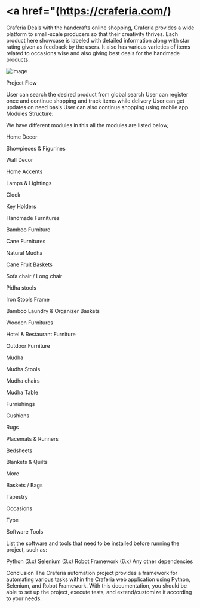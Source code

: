 # <a href="(https://craferia.com/)</a>

Craferia Deals with the handcrafts online shopping, Craferia provides a wide platform to small-scale producers so that their creativity thrives. Each product here showcase is labeled with detailed information along with star rating given as feedback by the users. 
It also has various varieties of items related to occasions wise and also giving best deals for the handmade products.

![image](https://github.com/smartinternz02/SI-GuidedProject-705133-1707205469/assets/104365761/36e7568e-e855-4c16-86a6-36a6d6ae538f)

Project Flow

User can search the desired product from global search
User can register once and continue shopping and track items while delivery
User can get updates on need basis
User can also continue shopping using mobile app
Modules Structure:

We have different modules in this all the modules are listed below,

Home Decor



Showpieces & Figurines

Wall Decor

Home Accents

Lamps & Lightings

Clock

Key Holders



Handmade Furnitures



Bamboo Furniture

Cane Furnitures

Natural Mudha

Cane Fruit Baskets

Sofa chair / Long chair

Pidha stools

Iron Stools Frame

Bamboo Laundry & Organizer Baskets

Wooden Furnitures



Hotel & Restaurant Furniture



Outdoor Furniture



Mudha



Mudha Stools

Mudha chairs

Mudha Table



Furnishings



Cushions

Rugs

Placemats & Runners

Bedsheets

Blankets & Quilts



More




Baskets / Bags

Tapestry

Occasions

Type

Software Tools

List the software and tools that need to be installed before running the project, such as:

Python (3.x)
Selenium (3.x)
Robot Framework (6.x)
Any other dependencies

Conclusion
The Craferia automation project provides a framework for automating various tasks within the Craferia web application using Python, Selenium, and Robot Framework. With this documentation, you should be able to set up the project, execute tests, and extend/customize it according to your needs.
